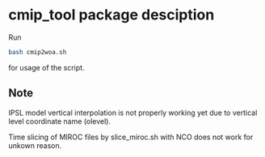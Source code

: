 # cmip_tool package desciption

Run

```bash
bash cmip2woa.sh
```

for usage of the script.

## Note

IPSL model vertical interpolation is not properly working yet due to vertical level coordinate name (olevel).

Time slicing of MIROC files by slice_miroc.sh with NCO does not work for unkown reason.